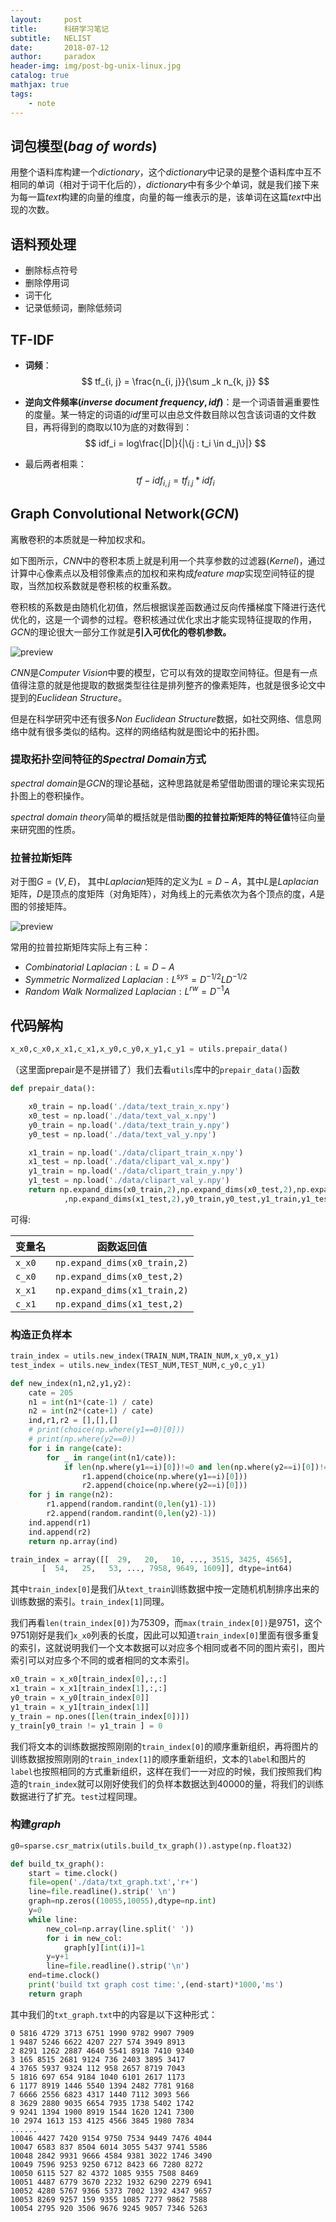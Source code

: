 ```yaml
---
layout:     post
title:      科研学习笔记
subtitle:   NELIST
date:       2018-07-12
author:     paradox
header-img: img/post-bg-unix-linux.jpg
catalog: true
mathjax: true
tags: 
    - note
---
```


## 词包模型$(bag\ of\ words)$

用整个语料库构建一个$dictionary$，这个$dictionary$中记录的是整个语料库中互不相同的单词（相对于词干化后的），$dictionary$中有多少个单词，就是我们接下来为每一篇$text$构建的向量的维度，向量的每一维表示的是，该单词在这篇$text$中出现的次数。

## 语料预处理

- 删除标点符号
- 删除停用词
- 词干化
- 记录低频词，删除低频词

## TF-IDF

- **词频**：
  $$
  tf_{i, j} = \frac{n_{i, j}}{\sum _k n_{k, j}}
  $$

- **逆向文件频率$(inverse\ document\ frequency, idf)$**：是一个词语普遍重要性的度量。某一特定的词语的$idf$里可以由总文件数目除以包含该词语的文件数目，再将得到的商取以$10$为底的对数得到：
  $$
  idf_i = log\frac{|D|}{|\{j : t_i \in d_j\}|}
  $$

- 最后两者相乘：
  $$
  tf-idf_{i,j} = tf_{i.j} * idf_i
  $$
  



## Graph Convolutional Network$(GCN)$

离散卷积的本质就是一种加权求和。

如下图所示，$CNN$中的卷积本质上就是利用一个共享参数的过滤器$(Kernel)$，通过计算中心像素点以及相邻像素点的加权和来构成$feature\ map$实现空间特征的提取，当然加权系数就是卷积核的权重系数。

卷积核的系数是由随机化初值，然后根据误差函数通过反向传播梯度下降进行迭代优化的，这是一个调参的过程。卷积核通过优化求出才能实现特征提取的作用，$GCN$的理论很大一部分工作就是**引入可优化的卷机参数。**

![preview](https://pic4.zhimg.com/v2-394cb7b5f6dfb23dcddd838ebdee548b_r.jpg) 

$CNN$是$Computer\ Vision$中要的模型，它可以有效的提取空间特征。但是有一点值得注意的就是他提取的数据类型往往是排列整齐的像素矩阵，也就是很多论文中提到的$Euclidean\ Structure$。

但是在科学研究中还有很多$Non\ Euclidean\ Structure$数据，如社交网络、信息网络中就有很多类似的结构。这样的网络结构就是图论中的拓扑图。

### 提取拓扑空间特征的$Spectral\ Domain$方式

$spectral\ domain$是$GCN$的理论基础，这种思路就是希望借助图谱的理论来实现拓扑图上的卷积操作。

$spectral\ domain\ theory​$简单的概括就是借助**图的拉普拉斯矩阵的特征值**特征向量来研究图的性质。

### 拉普拉斯矩阵

对于图$G = (V, E)$， 其中$Laplacian$矩阵的定义为$L = D - A$，其中$L$是$Laplacian$矩阵，$D$是顶点的度矩阵（对角矩阵），对角线上的元素依次为各个顶点的度，$A$是图的邻接矩阵。

![preview](https://pic1.zhimg.com/v2-5f9cf5fdeed19b63e1079ed2b87617b4_r.jpg) 

常用的拉普拉斯矩阵实际上有三种：

- $Combinatorial\ Laplacian: L = D - A$
- $Symmetric\ Normalized\ Laplacian: L^{sys} = D^{-1/2}LD^{-1/2}$
- $Random\ Walk\ Normalized\ Laplacian: L^{rw} = D^{-1}A$



## 代码解构

```python
x_x0,c_x0,x_x1,c_x1,x_y0,c_y0,x_y1,c_y1 = utils.prepair_data()
```

（这里面prepair是不是拼错了）我们去看`utils`库中的`prepair_data()`函数

```python
def prepair_data():

    x0_train = np.load('./data/text_train_x.npy')
    x0_test = np.load('./data/text_val_x.npy')
    y0_train = np.load('./data/text_train_y.npy')
    y0_test = np.load('./data/text_val_y.npy')

    x1_train = np.load('./data/clipart_train_x.npy')
    x1_test = np.load('./data/clipart_val_x.npy')
    y1_train = np.load('./data/clipart_train_y.npy')
    y1_test = np.load('./data/clipart_val_y.npy')
    return np.expand_dims(x0_train,2),np.expand_dims(x0_test,2),np.expand_dims(x1_train,2)\
            ,np.expand_dims(x1_test,2),y0_train,y0_test,y1_train,y1_test
```

可得:

| 变量名 | 函数返回值                   |
| ------ | ---------------------------- |
| `x_x0` | `np.expand_dims(x0_train,2)` |
| `c_x0` | `np.expand_dims(x0_test,2)`  |
| `x_x1` | `np.expand_dims(x1_train,2)` |
| `c_x1` | `np.expand_dims(x1_test,2)`  |

### 构造正负样本

```python
train_index = utils.new_index(TRAIN_NUM,TRAIN_NUM,x_y0,x_y1)
test_index = utils.new_index(TEST_NUM,TEST_NUM,c_y0,c_y1)
```

```python
def new_index(n1,n2,y1,y2):
    cate = 205
    n1 = int(n1*(cate-1) / cate)
    n2 = int(n2*(cate+1) / cate)
    ind,r1,r2 = [],[],[]
    # print(choice(np.where(y1==0)[0]))
    # print(np.where(y2==0))
    for i in range(cate):
        for _ in range(int(n1/cate)):
            if len(np.where(y1==i)[0])!=0 and len(np.where(y2==i)[0])!=0:
                r1.append(choice(np.where(y1==i)[0]))
                r2.append(choice(np.where(y2==i)[0]))
    for j in range(n2):
        r1.append(random.randint(0,len(y1)-1))
        r2.append(random.randint(0,len(y2)-1))
    ind.append(r1)
    ind.append(r2)
    return np.array(ind)
```

```python
train_index = array([[  29,   20,   10, ..., 3515, 3425, 4565],
       [  54,   25,   53, ..., 7958, 9649, 1609]], dtype=int64)
```

其中`train_index[0]`是我们从`text_train`训练数据中按一定随机机制排序出来的训练数据的索引。`train_index[1]`同理。

我们再看`len(train_index[0])`为$75309$，而`max(train_index[0])`是$9751$，这个$9751$刚好是我们`x_x0`列表的长度，因此可以知道`train_index[0]`里面有很多重复的索引，这就说明我们一个文本数据可以对应多个相同或者不同的图片索引，图片索引可以对应多个不同的或者相同的文本索引。

```python
x0_train = x_x0[train_index[0],:,:]
x1_train = x_x1[train_index[1],:,:]
y0_train = x_y0[train_index[0]]
y1_train = x_y1[train_index[1]]
y_train = np.ones([len(train_index[0])])
y_train[y0_train != y1_train ] = 0
```

我们将文本的训练数据按照刚刚的`train_index[0]`的顺序重新组织，再将图片的训练数据按照刚刚的`train_index[1]`的顺序重新组织，文本的`label`和图片的`label`也按照相同的方式重新组织，这样在我们一一对应的时候，我们按照我们构造的`train_index`就可以刚好使我们的负样本数据达到$40000$的量，将我们的训练数据进行了扩充。`test`过程同理。

### 构建$graph$

```python
g0=sparse.csr_matrix(utils.build_tx_graph()).astype(np.float32)
```

```python
def build_tx_graph():
    start = time.clock()
    file=open('./data/txt_graph.txt','r+')
    line=file.readline().strip(' \n')
    graph=np.zeros((10055,10055),dtype=np.int)
    y=0
    while line:
        new_col=np.array(line.split(' '))
        for i in new_col:
            graph[y][int(i)]=1
        y=y+1
        line=file.readline().strip('\n')
    end=time.clock()
    print('build txt graph cost time:',(end-start)*1000,'ms')
    return graph
```

其中我们的`txt_graph.txt`中的内容是以下这种形式：

```
0 5816 4729 3713 6751 1990 9782 9907 7909
1 9487 5246 6622 4207 227 574 3949 8913
2 8291 1262 2887 4640 5541 8918 7410 9340
3 165 8515 2681 9124 736 2403 3895 3417
4 3765 5937 9324 112 958 2657 8719 7043
5 1816 697 654 9184 1040 6101 2617 1173
6 1177 8919 1446 5540 1394 2482 7781 9168
7 6666 2556 6823 4317 1440 7112 3093 566
8 3629 2880 9035 6654 7935 1738 5402 1742
9 9241 1394 1900 8919 1544 1620 1241 7300
10 2974 1613 153 4125 4566 3845 1980 7834
......
10046 4427 7420 9154 9750 7534 9449 7476 4044
10047 6583 837 8504 6014 3055 5437 9741 5586
10048 2842 9931 9666 4584 9381 3022 1746 3490
10049 7596 9253 9250 6712 8423 66 7280 8272
10050 6115 527 82 4372 1085 9355 7508 8469
10051 4487 6779 3670 2232 1932 6290 2279 6941
10052 4280 5767 9366 5373 7002 1392 4347 9657
10053 8269 9257 159 9355 1085 7277 9862 7588
10054 2795 920 3506 9676 9245 9057 7346 5263
```



